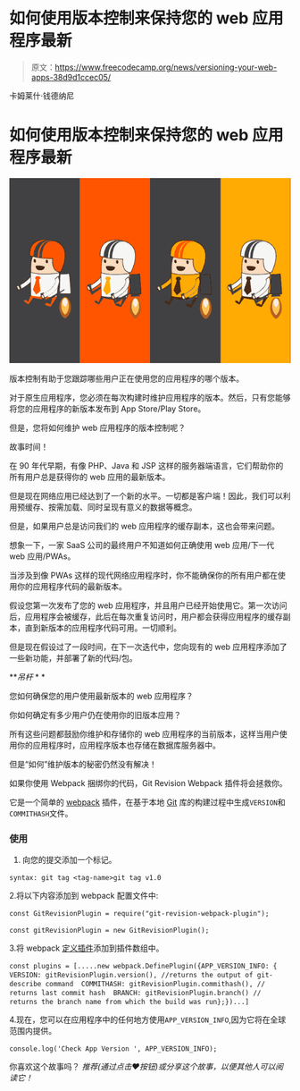 # 如何使用版本控制来保持您的 web 应用程序最新

> 原文：<https://www.freecodecamp.org/news/versioning-your-web-apps-38d9d1ccec05/>

卡姆莱什·钱德纳尼

# 如何使用版本控制来保持您的 web 应用程序最新

![tTjxWxIeP0CN2rxfK6t2f06pGTuK2VYjlo9w](img/b6be099799f6a399b668b5044f84a7a8.png)

版本控制有助于您跟踪哪些用户正在使用您的应用程序的哪个版本。

对于原生应用程序，您必须在每次构建时维护应用程序的版本。然后，只有您能够将您的应用程序的新版本发布到 App Store/Play Store。

但是，您将如何维护 web 应用程序的版本控制呢？

故事时间！

在 90 年代早期，有像 PHP、Java 和 JSP 这样的服务器端语言，它们帮助你的所有用户总是获得你的 web 应用的最新版本。

但是现在网络应用已经达到了一个新的水平。一切都是客户端！因此，我们可以利用预缓存、按需加载、同时呈现有意义的数据等概念。

但是，如果用户总是访问我们的 web 应用程序的缓存副本，这也会带来问题。

想象一下，一家 SaaS 公司的最终用户不知道如何正确使用 web 应用/下一代 web 应用/PWAs。

当涉及到像 PWAs 这样的现代网络应用程序时，你不能确保你的所有用户都在使用你的应用程序代码的最新版本。

假设您第一次发布了您的 web 应用程序，并且用户已经开始使用它。第一次访问后，应用程序会被缓存，此后在每次重复访问时，用户都会获得应用程序的缓存副本，直到新版本的应用程序代码可用。一切顺利。

但是现在假设过了一段时间，在下一次迭代中，您向现有的 web 应用程序添加了一些新功能，并部署了新的代码/包。

***吊杆* * *

您如何确保您的用户使用最新版本的 web 应用程序？

你如何确定有多少用户仍在使用你的旧版本应用？

所有这些问题都鼓励你维护和存储你的 web 应用程序的当前版本，这样当用户使用你的应用程序时，应用程序版本也存储在数据库服务器中。

但是“如何”维护版本的秘密仍然没有解决！

如果你使用 Webpack 捆绑你的代码，Git Revision Webpack 插件将会拯救你。

它是一个简单的 [webpack](http://webpack.github.io/) 插件，在基于本地 [Git](https://www.git-scm.com/) 库的构建过程中生成`VERSION`和`COMMITHASH`文件。

### 使用

1.  向您的提交添加一个标记。

```
syntax: git tag <tag-name>git tag v1.0
```

2.将以下内容添加到 webpack 配置文件中:

```
const GitRevisionPlugin = require("git-revision-webpack-plugin");
```

```
const gitRevisionPlugin = new GitRevisionPlugin();
```

3.将 webpack [定义插件](http://webpack.github.io/docs/list-of-plugins.html#defineplugin)添加到插件数组中。

```
const plugins = [.....new webpack.DefinePlugin({APP_VERSION_INFO: {  VERSION: gitRevisionPlugin.version(), //returns the output of git- describe command  COMMITHASH: gitRevisionPlugin.commithash(), // returns last commit hash  BRANCH: gitRevisionPlugin.branch() // returns the branch name from which the build was run};})...]
```

4.现在，您可以在应用程序中的任何地方使用`APP_VERSION_INFO`,因为它将在全球范围内提供。

```
console.log('Check App Version ', APP_VERSION_INFO);
```

你喜欢这个故事吗？
*推荐(通过点击❤按钮)或分享这个故事，以便其他人可以阅读它！*